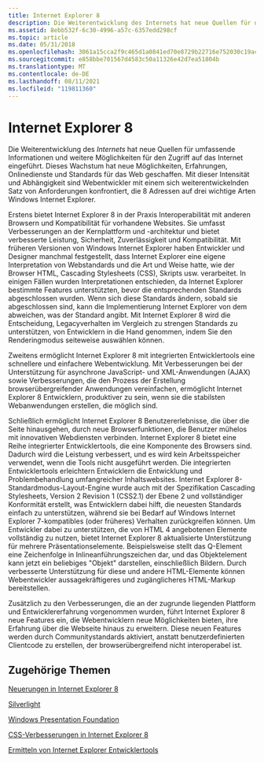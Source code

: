 ```yaml
---
title: Internet Explorer 8
description: Die Weiterentwicklung des Internets hat neue Quellen für umfassende Informationen und weitere Möglichkeiten für den Zugriff auf das Internet eingeführt.
ms.assetid: 8ebb532f-6c30-4996-a57c-6357edd298cf
ms.topic: article
ms.date: 05/31/2018
ms.openlocfilehash: 3061a15cca2f9c465d1a0841ed70e8729b22716e752030c19acb6039996a7f93
ms.sourcegitcommit: e858bbe701567d4583c50a11326e42d7ea51804b
ms.translationtype: MT
ms.contentlocale: de-DE
ms.lasthandoff: 08/11/2021
ms.locfileid: "119811360"
---
```

# <a name="internet-explorer-8"></a>Internet Explorer 8

Die Weiterentwicklung des *Internets* hat neue Quellen für umfassende Informationen und weitere Möglichkeiten für den Zugriff auf das Internet eingeführt. Dieses Wachstum hat neue Möglichkeiten, Erfahrungen, Onlinedienste und Standards für das Web geschaffen. Mit dieser Intensität und Abhängigkeit sind Webentwickler mit einem sich weiterentwickelnden Satz von Anforderungen konfrontiert, die 8 Adressen auf drei wichtige Arten Windows Internet Explorer.

Erstens bietet Internet Explorer 8 in der Praxis Interoperabilität mit anderen Browsern und Kompatibilität für vorhandene Websites. Sie umfasst Verbesserungen an der Kernplattform und -architektur und bietet verbesserte Leistung, Sicherheit, Zuverlässigkeit und Kompatibilität. Mit früheren Versionen von Windows Internet Explorer haben Entwickler und Designer manchmal festgestellt, dass Internet Explorer eine eigene Interpretation von Webstandards und die Art und Weise hatte, wie der Browser HTML, Cascading Stylesheets (CSS), Skripts usw. verarbeitet. In einigen Fällen wurden Interpretationen entschieden, da Internet Explorer bestimmte Features unterstützten, bevor die entsprechenden Standards abgeschlossen wurden. Wenn sich diese Standards ändern, sobald sie abgeschlossen sind, kann die Implementierung Internet Explorer von dem abweichen, was der Standard angibt. Mit Internet Explorer 8 wird die Entscheidung, Legacyverhalten im Vergleich zu strengen Standards zu unterstützen, von Entwicklern in die Hand genommen, indem Sie den Renderingmodus seiteweise auswählen können.

Zweitens ermöglicht Internet Explorer 8 mit integrierten Entwicklertools eine schnellere und einfachere Webentwicklung. Mit Verbesserungen bei der Unterstützung für asynchrone JavaScript- und XML-Anwendungen (AJAX) sowie Verbesserungen, die den Prozess der Erstellung browserübergreifender Anwendungen vereinfachen, ermöglicht Internet Explorer 8 Entwicklern, produktiver zu sein, wenn sie die stabilsten Webanwendungen erstellen, die möglich sind.

Schließlich ermöglicht Internet Explorer 8 Benutzererlebnisse, die über die Seite hinausgehen, durch neue Browserfunktionen, die Benutzer mühelos mit innovativen Webdiensten verbinden. Internet Explorer 8 bietet eine Reihe integrierter Entwicklertools, die eine Komponente des Browsers sind. Dadurch wird die Leistung verbessert, und es wird kein Arbeitsspeicher verwendet, wenn die Tools nicht ausgeführt werden. Die integrierten Entwicklertools erleichtern Entwicklern die Entwicklung und Problembehandlung umfangreicher Inhaltswebsites. Internet Explorer 8-Standardmodus-Layout-Engine wurde auch mit der Spezifikation Cascading Stylesheets, Version 2 Revision 1 (CSS2.1) der Ebene 2 und vollständiger Konformität erstellt, was Entwicklern dabei hilft, die neuesten Standards einfach zu unterstützen, während sie bei Bedarf auf Windows Internet Explorer 7-kompatibles (oder früheres) Verhalten zurückgreifen können. Um Entwickler dabei zu unterstützen, die von HTML 4 angebotenen Elemente vollständig zu nutzen, bietet Internet Explorer 8 aktualisierte Unterstützung für mehrere Präsentationselemente. Beispielsweise stellt das Q-Element eine Zeichenfolge in Inlineanführungszeichen dar, und das Objektelement kann jetzt ein beliebiges "Objekt" darstellen, einschließlich Bildern. Durch verbesserte Unterstützung für diese und andere HTML-Elemente können Webentwickler aussagekräftigeres und zugänglicheres HTML-Markup bereitstellen.

Zusätzlich zu den Verbesserungen, die an der zugrunde liegenden Plattform und Entwicklererfahrung vorgenommen wurden, führt Internet Explorer 8 neue Features ein, die Webentwicklern neue Möglichkeiten bieten, ihre Erfahrung über die Webseite hinaus zu erweitern. Diese neuen Features werden durch Communitystandards aktiviert, anstatt benutzerdefinierten Clientcode zu erstellen, der browserübergreifend nicht interoperabel ist.

## <a name="related-topics"></a>Zugehörige Themen

<dl> <dt>

[Neuerungen in Internet Explorer 8](/previous-versions//cc288472(v=vs.85))
</dt> <dt>

[Silverlight](https://msdn.microsoft.com/library/bb871518.aspx)
</dt> <dt>

[Windows Presentation Foundation](/dotnet/framework/wpf/)
</dt> <dt>

[CSS-Verbesserungen in Internet Explorer 8](https://msdn.microsoft.com/library/cc304082(VS.85).aspx)
</dt> <dt>

[Ermitteln von Internet Explorer Entwicklertools](/previous-versions//dd565628(v=vs.85))
</dt> </dl>

 

 